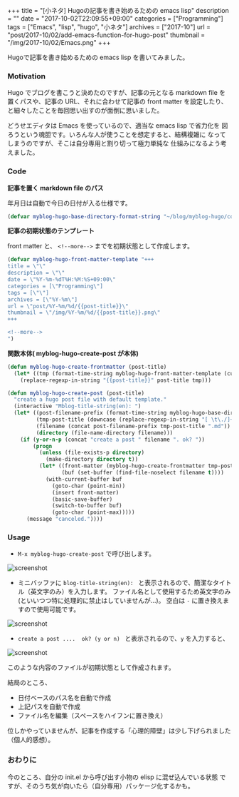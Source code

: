 +++
title = "[小ネタ] Hugoの記事を書き始めるための emacs lisp"
description = ""
date = "2017-10-02T22:09:55+09:00"
categories = ["Programming"]
tags = ["Emacs", "lisp", "hugo", "小ネタ"]
archives = ["2017-10"]
url = "post/2017-10/02/add-emacs-function-for-hugo-post"
thumbnail = "/img/2017-10/02/Emacs.png"
+++

Hugoで記事を書き始めるための emacs lisp を書いてみました。

<!--more-->

### Motivation

Hugo でブログを書こうと決めたのですが、記事の元となる markdown file を
置くパスや、記事の URL、それに合わせて記事の front matter を設定したり、
と細々したことを毎回思い出すのが面倒に思いました。

どうせエディタは Emacs を使っているので、適当な emacs lisp で省力化を
図ろうという魂胆です。いろんな人が使うことを想定すると、結構複雑に
なってしまうのですが、そこは自分専用と割り切って極力単純な
仕組みになるよう考えました。

### Code

**記事を置く markdown file のパス**

年月日は自動で今日の日付が入る仕様です。

```lisp
(defvar myblog-hugo-base-directory-format-string "~/blog/myblog-hugo/content/post/%Y-%m/%d/")
```

**記事の初期状態のテンプレート**

front matter と、 `<!--more-->` までを初期状態として作成します。

```lisp
(defvar myblog-hugo-front-matter-template "+++
title = \"\"
description = \"\"
date = \"%Y-%m-%dT%H:%M:%S+09:00\"
categories = [\"Programming\"]
tags = [\"\"]
archives = [\"%Y-%m\"]
url = \"post/%Y-%m/%d/{{post-title}}\"
thumbnail = \"/img/%Y-%m/%d/{{post-title}}.png\"
+++

<!--more-->
")
```

**関数本体( myblog-hugo-create-post が本体)**


```lisp
(defun myblog-hugo-create-frontmatter (post-title)
  (let* ((tmp (format-time-string myblog-hugo-front-matter-template (current-time))))
    (replace-regexp-in-string "{{post-title}}" post-title tmp)))

(defun myblog-hugo-create-post (post-title)
  "create a hugo post file with default template."
  (interactive "Mblog-title-string(en): ")
  (let* ((post-filename-prefix (format-time-string myblog-hugo-base-directory-format-string (current-time)))
         (tmp-post-title (downcase (replace-regexp-in-string "[ \t\./]+" "-" post-title)))
         (filename (concat post-filename-prefix tmp-post-title ".md"))
         (directory (file-name-directory filename)))
    (if (y-or-n-p (concat "create a post " filename ". ok? "))
        (progn
          (unless (file-exists-p directory)
            (make-directory directory t))
          (let* ((front-matter (myblog-hugo-create-frontmatter tmp-post-title))
                 (buf (set-buffer (find-file-noselect filename t))))
            (with-current-buffer buf
              (goto-char (point-min))
              (insert front-matter)
              (basic-save-buffer)
              (switch-to-buffer buf)
              (goto-char (point-max)))))
      (message "canceled."))))
```

### Usage

* `M-x myblog-hugo-create-post` で呼び出します。

![screenshot](/img/2017-10/02/sc-01.png)

* ミニバッファに `blog-title-string(en): ` と表示されるので、簡潔なタイトル（英文字のみ）を入力します。
  ファイル名として使用するため英文字のみ(といいつつ特に処理的に禁止はしていませんが...)。
  空白は `-` に置き換えますので使用可能です。

![screenshot](/img/2017-10/02/sc-02.png)


* `create a post ....  ok? (y or n) ` と表示されるので、`y` を入力すると、

![screenshot](/img/2017-10/02/sc-03.png)

このような内容のファイルが初期状態として作成されます。

結局のところ、

* 日付ベースのパス名を自動で作成
* 上記パスを自動で作成
* ファイル名を編集（スペースをハイフンに置き換え）

位しかやっていませんが、記事を作成する「心理的障壁」は少し下げられました
（個人的感想）。

### おわりに

今のところ、自分の init.el から呼び出す小物の elisp に混ぜ込んでいる状態
ですが、そのうち気が向いたら（自分専用）パッケージ化するかも。
